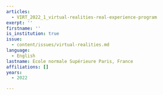 ```yaml
---
articles:
  - VIRT_2022_1_virtual-realities-real-experience-program
exerpt: ''
firstname: ''
is_institution: true
issue:
  - content/issues/virtual-realities.md
language:
  - English
lastname: Ecole normale Supérieure Paris, France
affiliations: []
years:
  - 2022

---
```

